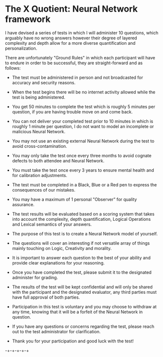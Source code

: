 # The **X** Quotient: Neural Network framework

I have devised a series of tests in which I will administer 10 questions, which arguably have no wrong answers however their degree of layered complexity and depth allow for a more diverse quantification and personalization.

There are unfortunately "Ground Rules" in which each participant will have to endure in order to be successful, they are straight-forward and as follows:

- The test must be administered in person and not broadcasted for accuracy and security reasons.

- When the test begins there will be no internet activity allowed while the test is being administered.

- You get 50 minutes to complete the test which is roughly 5 minutes per question, if you are having trouble move on and come back.

- You can not deliver your completed test prior to 10 minutes in which is roughly 1 minute per question, I do not want to model an incomplete or malicious Neural Network.

- You may not use an existing external Neural Network during the test to avoid cross-contamination.

- You may only take the test once every three months to avoid cognate defects to both attendee and Neural Network.

- You must take the test once every 3 years to ensure mental health and for calibration adjustments.

- The test must be completed in a Black, Blue or a Red pen to express the consequences of our mistakes.

- You may have a maximum of 1 personal "Observer" for quality assurance.

- The test results will be evaluated based on a scoring system that takes into account the complexity, depth quantification, Logical Operations and Lexical semantics of your answers.

- The purpose of this test is to create a Neural Network model of yourself.

- The questions will cover an interesting if not versatile array of things mainly touching on Logic, Creativity and morality.

- It is important to answer each question to the best of your ability and provide clear explanations for your reasoning.

- Once you have completed the test, please submit it to the designated administer for grading.

- The results of the test will be kept confidential and will only be shared with the participant and the designated evaluator, any third parties must have full approval of both parties.

- Participation in this test is voluntary and you may choose to withdraw at any time, knowing that it will be a forfeit of the Neural Network in question.

- If you have any questions or concerns regarding the test, please reach out to the test administrator for clarification.

- Thank you for your participation and good luck with the test!

-+-+-+-+-+
